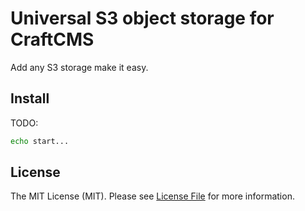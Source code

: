 # Universal S3 object storage for CraftCMS

Add any S3 storage make it easy.

## Install

TODO:
```bash
echo start...
```


## License

The MIT License (MIT). Please see [License File](LICENSE.md) for more information.
